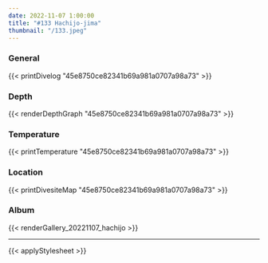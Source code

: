 ```yaml
---
date: 2022-11-07 1:00:00
title: "#133 Hachijo-jima"
thumbnail: "/133.jpeg"
---
```


### General

{{< printDivelog "45e8750ce82341b69a981a0707a98a73" >}}

### Depth

{{< renderDepthGraph "45e8750ce82341b69a981a0707a98a73" >}}

### Temperature

{{< printTemperature "45e8750ce82341b69a981a0707a98a73" >}}

### Location

{{< printDivesiteMap "45e8750ce82341b69a981a0707a98a73" >}}

### Album

{{< renderGallery_20221107_hachijo >}}

---

{{< applyStylesheet >}}
